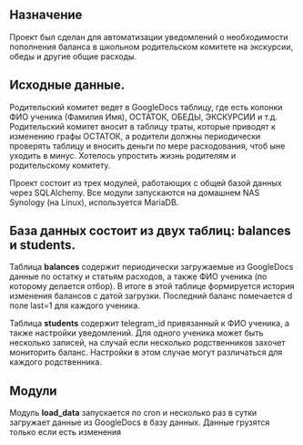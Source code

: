 ## Назначение
Проект был сделан для автоматизации уведомлений о необходимости пополнения баланса в школьном родительском комитете на экскурсии, обеды и другие общие расходы.

## Исходные данные.
Родительский комитет ведет в GoogleDocs таблицу, где есть колонки ФИО ученика (Фамилия Имя), ОСТАТОК, ОБЕДЫ, ЭКСКУРСИИ и т.д. 
Родительский комитет вносит в таблицу траты, которые приводят к изменению графы ОСТАТОК, а родители должны периодически проверять таблицу и вносить деньги 
по мере расходования, чтоб ыне уходить в минус. Хотелось упростить жизнь родителям и родительскому комитету.

Проект состоит из трех модулей, работающих с общей базой данных через SQLAlchemy. Все модули запускаются на домашнем NAS Synology (на Linux), используется MariaDB. 

## База данных состоит из двух таблиц: balances и students.

Таблица **balances** содержит периодически загружаемые из GoogleDocs данные по остатку и статьям расходов, а также ФИО ученика (по которому делается отбор). 
В итоге в этой таблице формируется история изменения балансов с датой загрузки. Последний баланс помечается d поле last=1 для каждого ученика.

Таблица **students** содержит telegram_id привязанный к ФИО ученика, а также настройки уведомлений. Для одного ученика может быть несколько записей, на случай если несколько родственников захочет мониторить баланс. Настройки в этом случае могут различаться для каждого родственника.

## Модули
Модуль **load_data** запускается по cron и несколько раз в сутки загружает данные из GoogleDocs в базу данных. Данные грузятся только если есть изменения